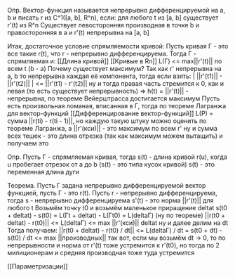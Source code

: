 Опр. Вектор-функция называется непрерывно дифференцируемой на a, b и писать
r из C^1([a, b], R^n), если:
для любого t из [a, b] существует r'(t) из R^n
Существует левосторонняя производная в точке b и правосторонняя в a
и r'(t) непрерывна на [a, b]

Итак, достаточное условие спрямляемости кривой:
Пусть кривая Г - это все такие r(t), что r - непрерывно дифференцируема.
Тогда Г - спрямляемая и:
[[Длина кривой]]
[[Кривые в Rn]]
L(Г) <= max||r'(t)|| по всем t (b - a) 
Почему существует максимум?
Так как r' непрерывна на a, b то непрерывна каждая её компонента, тогда если взять:
| ||r'(t1)|| - ||r'(t2)|| | <= ||r'(t1) - r'(t2)||
ну и тогда правая часть стремится к 0, как и левая (то есть существует непрерывность) => h(t) = ||r'(t)|| - непрерывна, по теореме Вейерштрасса достигается максимум
Пусть есть произвольная ломаная, вписанная в Г, тогда по теореме Лагранжа для вектор-функций [[Дифференцирование вектор-функций]]
L(P) = сумма ||r(ti) - r(ti - 1)||, но каждую такую штуку можно оценить по теореме Лагранжа, а ||r'(кси)|| - это максимум по всем r'
ну и сумма всех тешек - это длина отрезка (так как максимум можем вытащить)
и получаем это

Опр. Пусть Г - спрямляемая кривая, тогда s(t) - длина кривой r(u), когда u пробегает отрезок от a до b (s(t) - это типа кусок кривой)
s(t) - это переменная длина дуги

Теорема. Пусть Г задана непрерывно дифференцируемой вектор функцией, пусть Г - это r(t). Пусть r - непрерывно дифференцируема, тогда s - непрерывно дифференцируема s'(t) - это норма ||r'(t)|| для любого t
Возьмём точку t0 и возьмём маленькое приращение deltat
s(t0 + deltat) - s(t0) = L(Гt + deltat) - L(Гt0) = L(deltaГ) (ну по теореме)
||r(t0 + deltat) - r(t0)|| <= L(deltaГ) <= max ||r'(кси)|| deltat
ну и далее делим на dt
Тогда получаем:
||r(t0 + deltat) - r(t0) / dt|| <= L(deltaГ) / dt = s(t0 + dt) - s(t0) / dt <= max ||производных||
так вот, если мы возьмём dt -> 0, то по непрерывности и норма от r'(t) тоже устремится к r'(t0), но тогда по 2 милиционерам и средняя производная тоже туда устремится

[[Параметризации]]


